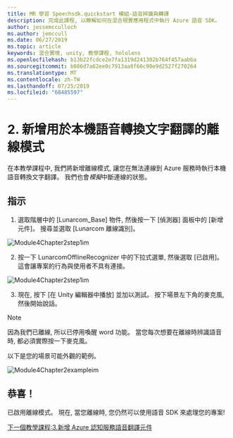 ```yaml
---
title: MR 學習 Speechsdk.quickstart 模組-語音辨識與轉譯
description: 完成此課程, 以瞭解如何在混合現實應用程式中執行 Azure 語音 SDK。
author: jessemcculloch
ms.author: jemccull
ms.date: 06/27/2019
ms.topic: article
keywords: 混合實境, unity, 教學課程, hololens
ms.openlocfilehash: b13b22fcdce2e7fa1319d241302b764f457aabba
ms.sourcegitcommit: b086d7a62ee0c7913aa8f66c90e9d2527f270264
ms.translationtype: MT
ms.contentlocale: zh-TW
ms.lasthandoff: 07/25/2019
ms.locfileid: "68485597"
---
```

# <a name="2----adding-an-offline-mode-for-local-speech-to-text-translation"></a>2.  新增用於本機語音轉換文字翻譯的離線模式

在本教學課程中, 我們將新增離線模式, 讓您在無法連線到 Azure 服務時執行本機語音轉換文字翻譯。 我們也會*模擬*中斷連線的狀態。

## <a name="instructions"></a>指示

1. 選取階層中的 [Lunarcom_Base] 物件, 然後按一下 [偵測器] 面板中的 [新增元件]。 搜尋並選取 [Lunarcom 離線識別]。

![Module4Chapter2step1im](images/module4chapter2step1im.PNG)

2. 按一下 LunarcomOfflineRecognizer 中的下拉式選單, 然後選取 [已啟用]。 這會讓專案的行為與使用者不具有連接。 

![Module4Chapter2step1im](images/module4chapter2step2im.PNG)

3. 現在, 按下 [在 Unity 編輯器中播放] 並加以測試。 按下場景左下角的麥克風, 然後開始說話。 

> [!NOTE]
> 因為我們已離線, 所以已停用喚醒 word 功能。 當您每次想要在離線時辨識語音時, 都必須實際按一下麥克風。 

以下是您的場景可能外觀的範例。

![Module4Chapter2exampleim](images/module4chapter2exampleim.PNG)

## <a name="congratulations"></a>恭喜！

已啟用離線模式。 現在, 當您離線時, 您仍然可以使用語音 SDK 來處理您的專案! 


[下一個教學課程:3.新增 Azure 認知服務語音翻譯元件](mrlearning-speechSDK-ch3.md)

